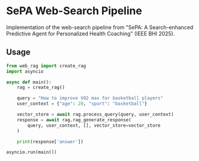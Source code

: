 # SePA Web-Search Pipeline

Implementation of the web-search pipeline from "SePA: A Search-enhanced Predictive Agent for Personalized Health Coaching" (IEEE BHI 2025).

## Usage

```python
from web_rag import create_rag
import asyncio

async def main():
    rag = create_rag()

    query = "How to improve VO2 max for basketball players"
    user_context = {"age": 20, "sport": "basketball"}

    vector_store = await rag.process_query(query, user_context)
    response = await rag.rag_generate_response(
        query, user_context, [], vector_store=vector_store
    )

    print(response['answer'])

asyncio.run(main())
```

